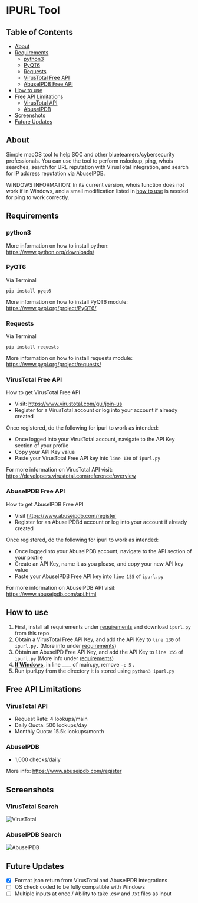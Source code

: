 # IPURL Tool

## Table of Contents

- [About](#About)
- [Requirements](#Requirements)
  - [python3](#python3)
  - [PyQT6](#pyqt6)
  - [Requests](#requests)
  - [VirusTotal Free API](#Virustotal-Free-API)
  - [AbuseIPDB Free API](#AbuseIPDB-Free-API)
- [How to use](#How-to-use)
- [Free API Limitations](#Free-API-Limitations)
  - [VirusTotal API](#VirusTotal-API)
  - [AbuseIPDB](#AbuseIPDB)
- [Screenshots](#Screenshots)
- [Future Updates](#Future-Updates)


## About 

Simple macOS tool to help SOC and other blueteamers/cybersecurity professionals. You can use the tool to perform nslookup, ping, whois searches, search for URL reputation with VirusTotal integration, and search for IP address reputation via AbuseIPDB.

WINDOWS INFORMATION: In its current version, whois function does not work if in Windows, and a small modification listed in [how to use](#how-to-use) is needed for ping to work correctly. 

## Requirements

### python3

More information on how to install python: https://www.python.org/downloads/

### PyQT6

Via Terminal

``` pip install pyqt6 ```

More information on how to install PyQT6 module: https://www.pypi.org/project/PyQT6/


### Requests

Via Terminal

``` pip install requests ```

More information on how to install requests module: https://www.pypi.org/project/requests/


### VirusTotal Free API

How to get VirusTotal Free API
  - Visit: https://www.virustotal.com/gui/join-us
  - Register for a VirusTotal account or log into your account if already created
 
 
Once registered, do the following for ipurl to work as intended:
  - Once logged into your VirusTotal account, navigate to the API Key section of your profile
  - Copy your API Key value
  - Paste your VirusTotal Free API key into ``` line 130 ``` of ``` ipurl.py ```

For more information on VirusTotal API visit: https://developers.virustotal.com/reference/overview


### AbuseIPDB Free API

How to get AbuseIPDB Free API
  - Visit https://www.abuseipdb.com/register
  - Register for an AbuseIPDBd account or log into your account if already created
  
Once registered, do the following for ipurl to work as intended:
  - Once loggedinto your AbuseIPDB account, navigate to the API section of your profile
  - Create an API Key, name it as you please, and copy your new API key value
  - Paste your AbuseIPDB Free API key into ``` line 155 ``` of ``` ipurl.py ```
  

For more information on AbuseIPDB API visit: https://www.abuseipdb.com/api.html

## How to use

1) First, install all requirements under [requirements](#requirements) and download ``` ipurl.py ``` from this repo
2) Obtain a VirusTotal Free API Key, and add the API Key to ``` line 130 ``` of ``` ipurl.py.``` (More info under [requirements](#requirements))
3) Obtain an AbuseIPD Free API Key, and add the API Key to ``` line 155 ``` of ``` ipurl.py ```  (More info under [requirements](#requirements))
4) <ins>**If Windows**</ins>, in line ____ of main.py, remove ``` -c 5 ``` .
5) Run ipurl.py from the directory it is stored using  ``` python3 ipurl.py ```

## Free API Limitations


### VirusTotal API

- Request Rate: 4 lookups/main
- Daily Quota: 500 lookups/day
- Monthly Quota: 15.5k lookups/month


### AbuseIPDB

- 1,000 checks/daily

More info: https://www.abuseipdb.com/register



## Screenshots

### VirusTotal Search
![VirusTotal](/readmeimgs/VirusTotal2.png)

### AbuseIPDB Search
![AbuseIPDB](/readmeimgs/AbuseIPDB.png)


## Future Updates

- [X] Format json return from VirusTotal and AbuseIPDB integrations
- [ ] OS check coded to be fully compatible with Windows
- [ ] Multiple inputs at once / Ability to take .csv and .txt files as input
